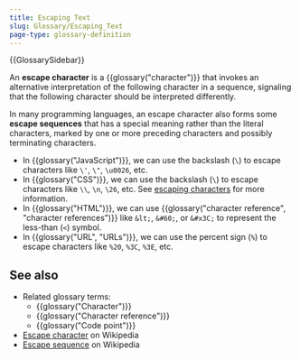 ```yaml
---
title: Escaping Text
slug: Glossary/Escaping_Text
page-type: glossary-definition
---
```


{{GlossarySidebar}}

An **escape character** is a {{glossary("character")}} that invokes an alternative interpretation of the following character in a sequence, signaling that the following character should be interpreted differently.

In many programming languages, an escape character also forms some **escape sequences** that has a special meaning rather than the literal characters, marked by one or more preceding characters and possibly terminating characters.

- In {{glossary("JavaScript")}}, we can use the backslash (`\`) to escape characters like `\'`, `\"`, `\u0026`, etc.
- In {{glossary("CSS")}}, we can use the backslash (`\`) to escape characters like `\\`, `\n`, `\26`, etc. See [escaping characters](/en-US/docs/Web/CSS/ident#escaping_characters) for more information.
- In {{glossary("HTML")}}, we can use {{glossary("character reference", "character references")}} like `&lt;`, `&#60;`, or `&#x3C;` to represent the less-than (`<`) symbol.
- In {{glossary("URL", "URLs")}}, we can use the percent sign (`%`) to escape characters like `%20`, `%3C`, `%3E`, etc.

## See also

- Related glossary terms:
  - {{glossary("Character")}}
  - {{glossary("Character reference")}}
  - {{glossary("Code point")}}
- [Escape character](https://en.wikipedia.org/wiki/Escape_character) on Wikipedia
- [Escape sequence](https://en.wikipedia.org/wiki/Escape_sequence) on Wikipedia

